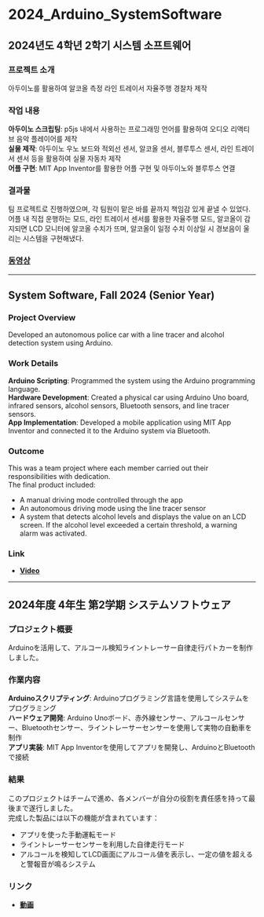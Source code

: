 # 2024_Arduino_SystemSoftware

## 2024년도 4학년 2학기 시스템 소프트웨어  

### 프로젝트 소개
아두이노를 활용하여 알코올 측정 라인 트레이서 자율주행 경찰차 제작  

### 작업 내용
**아두이노 스크립팅**: p5js 내에서 사용하는 프로그래밍 언어를 활용하여 오디오 리액티브 음악 플레이어를 제작  
**실물 제작**: 아두이노 우노 보드와 적외선 센서, 알코올 센서, 블루투스 센서, 라인 트레이서 센서 등을 활용하여 실물 자동차 제작  
**어플 구현**: MIT App Inventor를 활용한 어플 구현 및 아두이노와 블루투스 연결  

### 결과물
팀 프로젝트로 진행하였으며, 각 팀원이 맡은 바를 끝까지 책임감 있게 끝낼 수 있었다.
어플 내 직접 운행하는 모드, 라인 트레이서 센서를 활용한 자율주행 모드, 알코올이 감지되면 LCD 모니터에 알코올 수치가 뜨며, 알코올이 일정 수치 이상일 시 경보음이 울리는 시스템을 구현해냈다.

### [동영상](https://youtu.be/X23tm0VJ4Fg)  

---

## System Software, Fall 2024 (Senior Year) 

### Project Overview  
Developed an autonomous police car with a line tracer and alcohol detection system using Arduino.  

### Work Details  
**Arduino Scripting**: Programmed the system using the Arduino programming language.  
**Hardware Development**: Created a physical car using Arduino Uno board, infrared sensors, alcohol sensors, Bluetooth sensors, and line tracer sensors.  
**App Implementation**: Developed a mobile application using MIT App Inventor and connected it to the Arduino system via Bluetooth.  

### Outcome  
This was a team project where each member carried out their responsibilities with dedication.  
The final product included:  
- A manual driving mode controlled through the app  
- An autonomous driving mode using the line tracer sensor  
- A system that detects alcohol levels and displays the value on an LCD screen. If the alcohol level exceeded a certain threshold, a warning alarm was activated.  

### Link  
- **[Video](https://youtu.be/X23tm0VJ4Fg)**
 
---

## 2024年度 4年生 第2学期 システムソフトウェア  

### プロジェクト概要  
Arduinoを活用して、アルコール検知ライントレーサー自律走行パトカーを制作しました。  

### 作業内容  
**Arduinoスクリプティング**: Arduinoプログラミング言語を使用してシステムをプログラミング  
**ハードウェア開発**: Arduino Unoボード、赤外線センサー、アルコールセンサー、Bluetoothセンサー、ライントレーサーセンサーを使用して実物の自動車を制作  
**アプリ実装**: MIT App Inventorを使用してアプリを開発し、ArduinoとBluetoothで接続  

### 結果  
このプロジェクトはチームで進め、各メンバーが自分の役割を責任感を持って最後まで遂行しました。  
完成した製品には以下の機能が含まれています：  
- アプリを使った手動運転モード  
- ライントレーサーセンサーを利用した自律走行モード  
- アルコールを検知してLCD画面にアルコール値を表示し、一定の値を超えると警報音が鳴るシステム  

### リンク  
- **[動画](https://youtu.be/X23tm0VJ4Fg)**  

